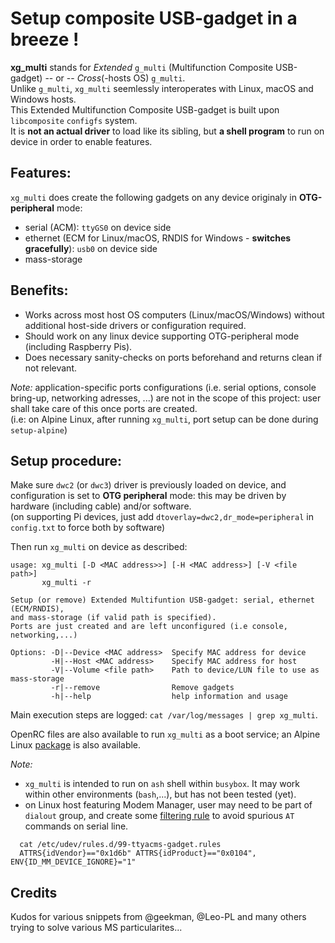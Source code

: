 # Setup composite USB-gadget in a breeze !
**xg_multi** stands for *Extended* `g_multi` (Multifunction Composite USB-gadget) -- or -- *Cross*(-hosts OS) `g_multi`.\
Unlike `g_multi`, `xg_multi` seemlessly interoperates with Linux, macOS and Windows hosts.\
This Extended Multifunction Composite USB-gadget is built upon `libcomposite` `configfs` system.\
It is **not an actual driver** to load like its sibling, but **a shell program** to run on device in order to enable features.

## Features:
`xg_multi` does create the following gadgets on any device originaly in **OTG-peripheral** mode:
- serial (ACM): `ttyGS0` on device side
- ethernet (ECM for Linux/macOS, RNDIS for Windows - **switches gracefully**): `usb0` on device side
- mass-storage

## Benefits:
- Works across most host OS computers (Linux/macOS/Windows) without additional host-side drivers or configuration required.
- Should work on any linux device supporting OTG-peripheral mode (including Raspberry Pis).
- Does necessary sanity-checks on ports beforehand and returns clean if not relevant.

*Note:* application-specific ports configurations (i.e. serial options, console bring-up, networking adresses, ...) are not in the scope of this project: user shall take care of this once ports are created.\
(i.e: on Alpine Linux, after running `xg_multi`, port setup can be done during `setup-alpine`)

## Setup procedure:
Make sure `dwc2` (or `dwc3`) driver is previously loaded on device, and configuration is set to **OTG peripheral** mode: this may be driven by hardware (including cable) and/or software.\
(on supporting Pi devices, just add `dtoverlay=dwc2,dr_mode=peripheral` in `config.txt` to force both by software)

Then run `xg_multi` on device as described:
```
usage: xg_multi [-D <MAC address>>] [-H <MAC address>] [-V <file path>]
       xg_multi -r

Setup (or remove) Extended Multifuntion USB-gadget: serial, ethernet (ECM/RNDIS),
and mass-storage (if valid path is specified).
Ports are just created and are left unconfigured (i.e console, networking,...)

Options: -D|--Device <MAC address>  Specify MAC address for device
         -H|--Host <MAC address>    Specify MAC address for host
         -V|--Volume <file path>    Path to device/LUN file to use as mass-storage
         -r|--remove                Remove gadgets
         -h|--help                  help information and usage
```
Main execution steps are logged: `cat /var/log/messages | grep xg_multi`.

OpenRC files are also available to run `xg_multi` as a boot service; an Alpine Linux [package](https://pkgs.alpinelinux.org/packages?name=xg_multi&branch=edge&repo=&arch=&origin=&flagged=&maintainer=) is also available.

*Note:*
- `xg_multi` is intended to run on `ash` shell within `busybox`. It may work within other environments (`bash`,...), but has not been tested (yet).
- on Linux host featuring Modem Manager, user may need to be part of `dialout` group, and create some [filtering rule](https://linux-tips.com/t/prevent-modem-manager-to-capture-usb-serial-devices/284/2) to avoid spurious `AT` commands on serial line.
```
  cat /etc/udev/rules.d/99-ttyacms-gadget.rules
  ATTRS{idVendor}=="0x1d6b" ATTRS{idProduct}=="0x0104", ENV{ID_MM_DEVICE_IGNORE}="1"
```

## Credits
Kudos for various snippets from @geekman, @Leo-PL and many others trying to solve various MS particularites...

